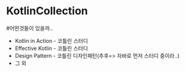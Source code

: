 # KotlinCollection

#어떤것들이 있을까..

- Kotlin in Action - 코틀린 스터디
- Effective Kotlin - 코틀린 스터디
- Design Pattern - 코틀린 디자인패턴(추후=> 자바로 먼저 스터디 중이라..)
- 그 외